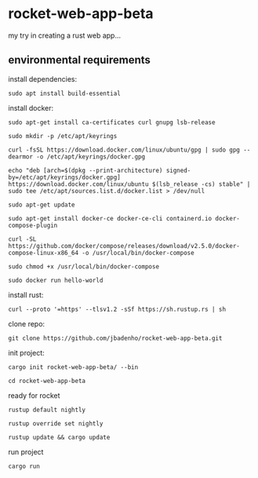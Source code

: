 # rocket-web-app-beta

my try in creating a rust web app...

## environmental requirements

install dependencies:

```bash:
sudo apt install build-essential
```

install docker:

```bash:
sudo apt-get install ca-certificates curl gnupg lsb-release
```

```bash:
sudo mkdir -p /etc/apt/keyrings
```

```bash:
curl -fsSL https://download.docker.com/linux/ubuntu/gpg | sudo gpg --dearmor -o /etc/apt/keyrings/docker.gpg
```

```bash:
echo "deb [arch=$(dpkg --print-architecture) signed-by=/etc/apt/keyrings/docker.gpg] https://download.docker.com/linux/ubuntu $(lsb_release -cs) stable" | sudo tee /etc/apt/sources.list.d/docker.list > /dev/null
```

```bash:
sudo apt-get update
```

```bash:
sudo apt-get install docker-ce docker-ce-cli containerd.io docker-compose-plugin
```

```bash:
curl -SL https://github.com/docker/compose/releases/download/v2.5.0/docker-compose-linux-x86_64 -o /usr/local/bin/docker-compose
```

```bash:
sudo chmod +x /usr/local/bin/docker-compose
```

```bash:
sudo docker run hello-world
```

install rust:

```bash:
curl --proto '=https' --tlsv1.2 -sSf https://sh.rustup.rs | sh
```

clone repo:

```bash:
git clone https://github.com/jbadenho/rocket-web-app-beta.git
```

init project:

```bash:
cargo init rocket-web-app-beta/ --bin
```

```bash:
cd rocket-web-app-beta
```

ready for rocket

```bash:
rustup default nightly
```

```bash:
rustup override set nightly
```

```bash:
rustup update && cargo update
```

run project

```bash:
cargo run
```
